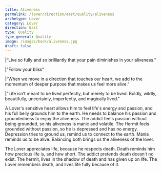 ```yaml
---
title: Aliveness
permalink: /lover/direction/east/quality/aliveness
archetype: Lover
category: Lover
direction: East
type: Quality
type_general: Quality
image: /images/back/aliveness.jpg
draft: false
---
```

  
  
|“Live so fully and so brilliantly that your pain diminishes in your aliveness.”   
  
  
|"Follow your bliss"  
  
  
|“When we move in a direction that touches our heart, we add to the momentum of deeper purpose that makes us feel more alive.”   
  
  
|"Life isn't meant to be lived perfectly, but merely to be lived. Boldly, wildly, beautifully, uncertainly, imperfectly, and magically lived."  
  
A Lover's sensitive heart allows him to feel life's energy and passion, and his full belly grounds him to the earth. He needs to balance his passion and groundedness to enjoy the aliveness. The addict feels passion without being grounded, so his aliveness is manic and volatile. The Hermit feels grounded without passion, so he is depressed and has no energy.   
Depression tries to ground us, remind us to connect to the earth. Mania reminds us to be alive. Balancing both brings us the aliveness of the lover.   
  
The Lover appreciates life, because he respects death. Death reminds him how precious life is, and how short. The addict pretends death doesn't no exist. The hermit, lives in the shadow of death and has given up on life. The Lover remembers death, and lives life fully because of it. 
